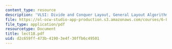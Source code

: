 ```yaml
---
content_type: resource
description: 'VLSI: Divide and Conquer Layout, General Layout Algorithms'
file: https://ol-ocw-studio-app-production.s3.amazonaws.com/courses/6-896-theory-of-parallel-hardware-sma-5511-spring-2004/d2c659ff473b41903e4f30ffb6c49501_lect18.pdf
file_type: application/pdf
resourcetype: Document
title: lect18.pdf
uid: d2c659ff-473b-4190-3e4f-30ffb6c49501
---
```

